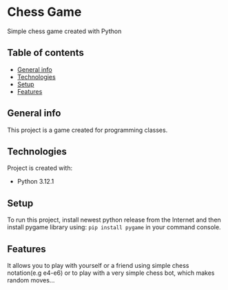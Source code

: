 # Chess Game
Simple chess game created with Python
## Table of contents
* [General info](#general-info)
* [Technologies](#technologies)
* [Setup](#setup)
* [Features](#features)

## General info
This project is a game created for programming classes.
	
## Technologies
Project is created with:
* Python 3.12.1

	
## Setup
To run this project, install newest python release from the Internet and then install pygame library using: `pip install pygame` in your command console.

## Features
It allows you to play with yourself or a friend using simple chess notation(e.g e4-e6) or to play with a very simple chess bot, which makes random moves...
